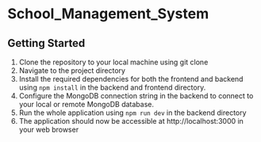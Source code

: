 # School_Management_System

## Getting Started

1) Clone the repository to your local machine using git clone<br>
2) Navigate to the project directory<br>
3) Install the required dependencies for both the frontend and backend using ```npm install``` in the backend and frontend directory.<br>
4) Configure the MongoDB connection string in the backend to connect to your local or remote MongoDB database.<br>
5) Run the whole application using ```npm run dev``` in the backend directory<br>
6) The application should now be accessible at http://localhost:3000 in your web browser
